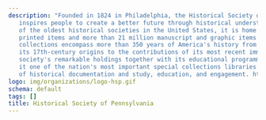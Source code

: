```yaml
---
description: "Founded in 1824 in Philadelphia, the Historical Society of Pennsylvania
   inspires people to create a better future through historical understanding. One
   of the oldest historical societies in the United States, it is home to some 600,000
   printed items and more than 21 million manuscript and graphic items. Its unparalleled
   collections encompass more than 350 years of America's history from
   its 17th-century origins to the contributions of its most recent immigrants. The
   society's remarkable holdings together with its educational programming make
   it one of the nation's most important special collections libraries: a center
   of historical documentation and study, education, and engagement. https://hsp.org/"
logo: img/organizations/logo-hsp.gif
schema: default
tags: []
title: Historical Society of Pennsylvania
---
```

